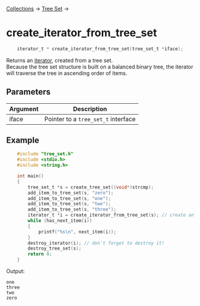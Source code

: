 [Collections](../collections.md) &rarr; [Tree Set](tree_set.md) &rarr;

# create_iterator_from_tree_set

```c
    iterator_t * create_iterator_from_tree_set(tree_set_t *iface);
```

Returns an [iterator](../iterator/iterator.md), created from a tree set.\
Because the tree set structure is built on a balanced binary tree, the iterator will traverse the tree in ascending order of items.

## Parameters

Argument|Description
--------|-----------
iface|Pointer to a `tree_set_t` interface

## Example

```c
    #include "tree_set.h"
    #include <stdio.h>
    #include <string.h>

    int main()
    {
        tree_set_t *s = create_tree_set((void*)strcmp);
        add_item_to_tree_set(s, "zero");
        add_item_to_tree_set(s, "one");
        add_item_to_tree_set(s, "two");
        add_item_to_tree_set(s, "three");
        iterator_t *i = create_iterator_from_tree_set(s); // create an iterator
        while (has_next_item(i))
        {
            printf("%s\n", next_item(i));
        }
        destroy_iterator(i); // don't forget to destroy it!
        destroy_tree_set(s);
        return 0;
    }
```

Output:

    one
    three
    two
    zero
